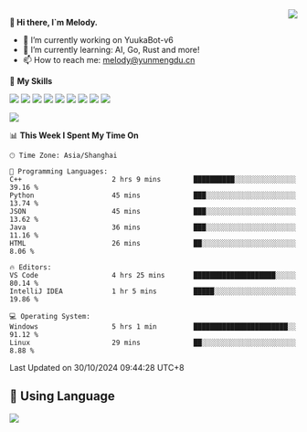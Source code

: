 <a href="#">
  <img align="right" src="https://github-readme-stats.vercel.app/api?username=melodyyuuka&count_private=true&show_icons=true" />
</a>

**👋 Hi there, I`m Melody.**

- 🔭 I’m currently working on YuukaBot-v6
- 🌱 I’m currently learning: AI, Go, Rust and more!
- 📫 How to reach me: melody@yunmengdu.cn

🌟 **My Skills** 

![](https://img.shields.io/badge/-Python-3e74a2?style=flat-square&logo=Python&logoColor=fff)
![](https://img.shields.io/badge/-Java-007396?style=flat-square&logo=OpenJDK&logoColor=fff)
![](https://img.shields.io/badge/-Node.js-339933?style=flat-square&logo=Node.js&logoColor=fff)
![](https://img.shields.io/badge/-Git-f05032?style=flat-square&logo=git&logoColor=fff)
![](https://img.shields.io/badge/-PostgreSQL-4169e1?style=flat-square&logo=PostgreSQL&logoColor=fff)
![](https://img.shields.io/badge/-Rust-000000?style=flat-square&logo=rust&logoColor=fff)
![](https://img.shields.io/badge/-VSCode-007acc?style=flat-square&logo=Visual-Studio-Code&logoColor=fff)
![](https://img.shields.io/badge/-FastAPI-009688?style=flat-square&logo=FastAPI&logoColor=fff)
![](https://img.shields.io/badge/-Linux-000000?style=flat-square&logo=Linux&logoColor=fff)


![](https://wakatime.com/badge/user/fa6dc0e2-47c5-4d2d-ae45-69fec6f2122c.svg)

<!--START_SECTION:waka-->
📊 **This Week I Spent My Time On** 

```text
🕑︎ Time Zone: Asia/Shanghai

💬 Programming Languages: 
C++                      2 hrs 9 mins        ██████████░░░░░░░░░░░░░░░   39.16 % 
Python                   45 mins             ███░░░░░░░░░░░░░░░░░░░░░░   13.74 % 
JSON                     45 mins             ███░░░░░░░░░░░░░░░░░░░░░░   13.62 % 
Java                     36 mins             ███░░░░░░░░░░░░░░░░░░░░░░   11.16 % 
HTML                     26 mins             ██░░░░░░░░░░░░░░░░░░░░░░░    8.06 % 

🔥 Editors: 
VS Code                  4 hrs 25 mins       ████████████████████░░░░░   80.14 % 
IntelliJ IDEA            1 hr 5 mins         █████░░░░░░░░░░░░░░░░░░░░   19.86 % 

💻 Operating System: 
Windows                  5 hrs 1 min         ███████████████████████░░   91.12 % 
Linux                    29 mins             ██░░░░░░░░░░░░░░░░░░░░░░░    8.88 % 
```


 Last Updated on 30/10/2024 09:44:28 UTC+8
<!--END_SECTION:waka-->

## 🥰 **Using Language**

![](https://github-readme-stats.vercel.app/api/wakatime?username=MelodyYuyuko&layout=compact&hide_border=true)
